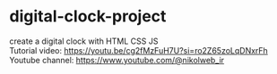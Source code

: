 # digital-clock-project
create a digital clock with HTML CSS JS  
Tutorial video: https://youtu.be/cg2fMzFuH7U?si=ro2Z65zoLqDNxrFh  
Youtube channel: https://www.youtube.com/@nikolweb_ir
